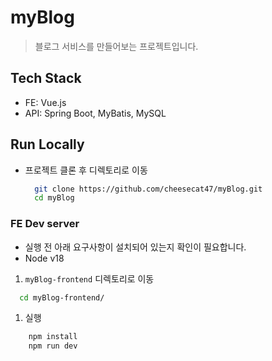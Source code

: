 # myBlog

> 블로그 서비스를 만들어보는 프로젝트입니다.

## Tech Stack

- FE: Vue.js
- API: Spring Boot, MyBatis, MySQL

## Run Locally

- 프로젝트 클론 후 디렉토리로 이동

    ```bash
      git clone https://github.com/cheesecat47/myBlog.git
      cd myBlog
    ```

### FE Dev server

- 실행 전 아래 요구사항이 설치되어 있는지 확인이 필요합니다.
- Node v18

1. `myBlog-frontend` 디렉토리로 이동

  ```bash
    cd myBlog-frontend/
  ```

1. 실행

  ```bash
      npm install
      npm run dev
  ```
